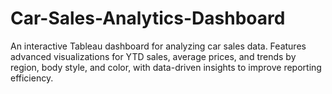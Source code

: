 # Car-Sales-Analytics-Dashboard
An interactive Tableau dashboard for analyzing car sales data. Features advanced visualizations for YTD sales, average prices, and trends by region, body style, and color, with data-driven insights to improve reporting efficiency.
